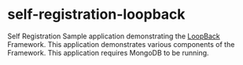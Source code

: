 # self-registration-loopback
Self Registration Sample application demonstrating the [LoopBack](http://loopback.io) Framework. This application demonstrates various components of the Framework.  This application requires MongoDB to be running.
